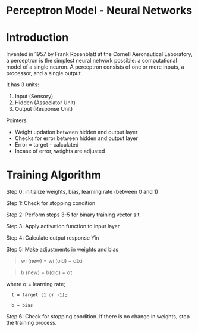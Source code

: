 # Perceptron Model - Neural Networks

# Introduction
Invented in 1957 by Frank Rosenblatt at the Cornell Aeronautical Laboratory, a perceptron is the simplest neural network possible: a computational model of a single neuron. A perceptron consists of one or more inputs, a processor, and a single output.

It has 3 units:

1.   Input (Sensory)
2.   Hidden (Associator Unit)
3.   Output (Response Unit)

Pointers:

* Weight updation between hidden and output layer
* Checks for error between hidden and output layer
* Error = target - calculated
* Incase of error, weights are adjusted

# Training Algorithm

Step 0: initialize weights, bias, learning rate (between 0 and 1)

Step 1: Check for stopping condition

Step 2: Perform steps 3-5 for binary training vector s:t

Step 3: Apply activation function to input layer

Step 4: Calculate output response Yin

Step 5: Make adjustments in weights and bias

> wi (new) = wi (old) + αtxi

> b (new) = b(old) + αt

where α = learning rate;

      t = target (1 or -1);
      
      b = bias

Step 6: Check for stopping condition. If there is no change in weights, stop the training process.

